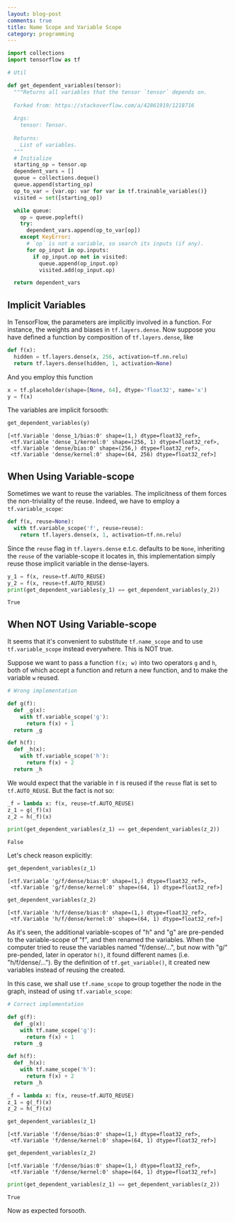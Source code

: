 ```yaml
---
layout: blog-post
comments: true
title: Name Scope and Variable Scope
category: programming
---
```



```python
import collections
import tensorflow as tf
```


```python
# Util

def get_dependent_variables(tensor):
  """Returns all variables that the tensor `tensor` depends on.
  
  Forked from: https://stackoverflow.com/a/42861919/1218716
  
  Args:
    tensor: Tensor.
    
  Returns:
    List of variables.
  """
  # Initialize
  starting_op = tensor.op
  dependent_vars = []
  queue = collections.deque()
  queue.append(starting_op)
  op_to_var = {var.op: var for var in tf.trainable_variables()}
  visited = set([starting_op])

  while queue:
    op = queue.popleft()
    try:
      dependent_vars.append(op_to_var[op])
    except KeyError:
      # `op` is not a variable, so search its inputs (if any). 
      for op_input in op.inputs:
        if op_input.op not in visited:
          queue.append(op_input.op)
          visited.add(op_input.op)

  return dependent_vars
```

## Implicit Variables

In TensorFlow, the parameters are implicitly involved in a function. For instance, the weights and biases in `tf.layers.dense`. Now suppose you have defined a function by composition of `tf.layers.dense`, like


```python
def f(x):
  hidden = tf.layers.dense(x, 256, activation=tf.nn.relu)
  return tf.layers.dense(hidden, 1, activation=None)
```

And you employ this function 


```python
x = tf.placeholder(shape=[None, 64], dtype='float32', name='x')
y = f(x)
```

The variables are implicit forsooth:


```python
get_dependent_variables(y)
```




    [<tf.Variable 'dense_1/bias:0' shape=(1,) dtype=float32_ref>,
     <tf.Variable 'dense_1/kernel:0' shape=(256, 1) dtype=float32_ref>,
     <tf.Variable 'dense/bias:0' shape=(256,) dtype=float32_ref>,
     <tf.Variable 'dense/kernel:0' shape=(64, 256) dtype=float32_ref>]



## When Using Variable-scope

Sometimes we want to reuse the variables. The implicitness of them forces the non-triviality of the reuse. Indeed, we have to employ a `tf.variable_scope`:


```python
def f(x, reuse=None):
  with tf.variable_scope('f', reuse=reuse):
    return tf.layers.dense(x, 1, activation=tf.nn.relu)
```

Since the `reuse` flag in `tf.layers.dense` e.t.c. defaults to be `None`, inheriting the `reuse` of the variable-scope it locates in, this implementation simply reuse those implicit variable in the dense-layers.


```python
y_1 = f(x, reuse=tf.AUTO_REUSE)
y_2 = f(x, reuse=tf.AUTO_REUSE)
print(get_dependent_variables(y_1) == get_dependent_variables(y_2))
```

    True


## When NOT Using Variable-scope

It seems that it's convenient to substitute `tf.name_scope` and to use `tf.variable_scope` instead everywhere. This is NOT true.

Suppose we want to pass a function `f(x; w)` into two operators `g` and `h`, both of which accept a function and return a new function, and to make the variable `w` reused.


```python
# Wrong implementation

def g(f):
  def _g(x):
    with tf.variable_scope('g'):
      return f(x) + 1
  return _g

def h(f):
  def _h(x):
    with tf.variable_scope('h'):
      return f(x) + 2
  return _h
```

We would expect that the variable in `f` is reused if the `reuse` flat is set to `tf.AUTO_REUSE`. But the fact is not so:


```python
_f = lambda x: f(x, reuse=tf.AUTO_REUSE)
z_1 = g(_f)(x)
z_2 = h(_f)(x)
```


```python
print(get_dependent_variables(z_1) == get_dependent_variables(z_2))
```

    False


Let's check reason explicitly:


```python
get_dependent_variables(z_1)
```




    [<tf.Variable 'g/f/dense/bias:0' shape=(1,) dtype=float32_ref>,
     <tf.Variable 'g/f/dense/kernel:0' shape=(64, 1) dtype=float32_ref>]




```python
get_dependent_variables(z_2)
```




    [<tf.Variable 'h/f/dense/bias:0' shape=(1,) dtype=float32_ref>,
     <tf.Variable 'h/f/dense/kernel:0' shape=(64, 1) dtype=float32_ref>]



As it's seen, the additional variable-scopes of "h" and "g" are pre-pended to the variable-scope of "f", and then renamed the variables. When the computer tried to reuse the variables named "f/dense/...", but now with "g/" pre-pended, later in operator `h()`, it found different names (i.e. "h/f/dense/..."). By the definition of `tf.get_variable()`, it created new variables instead of reusing the created.

In this case, we shall use `tf.name_scope` to group together the node in the graph, instead of using `tf.variable_scope`:


```python
# Correct implementation

def g(f):
  def _g(x):
    with tf.name_scope('g'):
      return f(x) + 1
  return _g

def h(f):
  def _h(x):
    with tf.name_scope('h'):
      return f(x) + 2
  return _h
```


```python
_f = lambda x: f(x, reuse=tf.AUTO_REUSE)
z_1 = g(_f)(x)
z_2 = h(_f)(x)
```


```python
get_dependent_variables(z_1)
```




    [<tf.Variable 'f/dense/bias:0' shape=(1,) dtype=float32_ref>,
     <tf.Variable 'f/dense/kernel:0' shape=(64, 1) dtype=float32_ref>]




```python
get_dependent_variables(z_2)
```




    [<tf.Variable 'f/dense/bias:0' shape=(1,) dtype=float32_ref>,
     <tf.Variable 'f/dense/kernel:0' shape=(64, 1) dtype=float32_ref>]




```python
print(get_dependent_variables(z_1) == get_dependent_variables(z_2))
```

    True


Now as expected forsooth.

